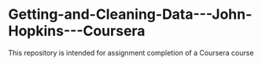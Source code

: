 # Getting-and-Cleaning-Data---John-Hopkins---Coursera
This repository is intended for assignment completion of a Coursera course
